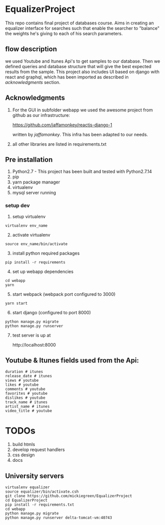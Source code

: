 # EqualizerProject
This repo contains final project of databases course.
Aims in creating an equalizer interface for searches
such that enable the searcher to "balance" the weights
he's giving to each of his search parameters.

## flow description
we used Youtube and Itunes Api's to get samples to our
database. Then we defined queries and database structure
that will give the best expected results from the sample.
This project also includes UI based on django with react
and graphql, which has been imported as described in 
*acknowledgments* section.

## Acknowledgments
1. For the GUI in subfolder webapp we used the awesome project 
from github as our infrastructure:

   https://github.com/jaffamonkey/reactjs-django-1

   written by *jaffamonkey*. 
   This infra has been adapted to our needs.
2. all other libraries are listed in requirements.txt

## Pre installation
1. Python2.7 - This project has been built and tested with Python2.7.14
3. pip
2. yarn package manager
4. virtualenv
5. mysql server running

### setup dev
1. setup virtualenv
```
virtualenv env_name
```

2. activate virtualenv
```
source env_name/bin/activate 
```
3. install python required packages
```
pip install -r requirements
```
4. set up webapp dependencies
```
cd webapp
yarn
```
5. start webpack (webpack port configured to 3000)
```
yarn start
```

6. start django (configured to port 8000)
```
python manage.py migrate
python manage.py runserver
```
7. test server is up at 

    http://localhost:8000

## Youtube & Itunes fields used from the Api:
```
duration # itunes
release_date # itunes
views # youtube
likes # youtube
comments # youtube
favorites # youtube
dislikes # youtube
track_name # itunes
artist_name # itunes
video_title # youtube
```

# TODOs
1. build htmls
2. develop request handlers
3. css design
4. docs

## University servers
```
virtualenv equalizer
source equalizer/bin/activate.csh
git clone https://github.com/mickiegreen/EqualizerProject
cd EqualizerProject
pip install -r requirements.txt
cd webapp
python manage.py migrate
python manage.py runserver delta-tomcat-vm:40743
```


